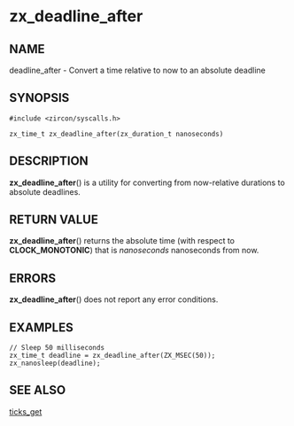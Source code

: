 # zx_deadline_after

## NAME

deadline_after - Convert a time relative to now to an absolute deadline

## SYNOPSIS

```
#include <zircon/syscalls.h>

zx_time_t zx_deadline_after(zx_duration_t nanoseconds)
```

## DESCRIPTION

**zx_deadline_after**() is a utility for converting from now-relative durations
to absolute deadlines.

## RETURN VALUE

**zx_deadline_after**() returns the absolute time (with respect to **CLOCK_MONOTONIC**)
that is *nanoseconds* nanoseconds from now.

## ERRORS

**zx_deadline_after**() does not report any error conditions.

## EXAMPLES

```
// Sleep 50 milliseconds
zx_time_t deadline = zx_deadline_after(ZX_MSEC(50));
zx_nanosleep(deadline);
```

## SEE ALSO

[ticks_get](ticks_get.md)
